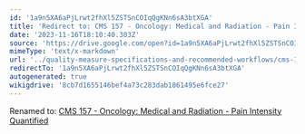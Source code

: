 ```yaml
---
id: '1a9n5XA6aPjLrwt2fhXl5ZSTSnCOIqQgKNn6sA3btXGA'
title: 'Redirect to: CMS 157 - Oncology: Medical and Radiation - Pain Intensity Quantified'
date: '2023-11-16T18:10:40.303Z'
source: 'https://drive.google.com/open?id=1a9n5XA6aPjLrwt2fhXl5ZSTSnCOIqQgKNn6sA3btXGA'
mimeType: 'text/x-markdown'
url: '../quality-measure-specifications-and-recommended-workflows/cms-157-oncology-medical-and-radiation-pain-intensity-quantified.md'
redirectTo: '1a9n5XA6aPjLrwt2fhXl5ZSTSnCOIqQgKNn6sA3btXGA'
autogenerated: true
wikigdrive: '8cb7d1655146bef4a73c283dab1861495e6fce27'
---
```

Renamed to: [CMS 157 - Oncology: Medical and Radiation - Pain Intensity Quantified](../quality-measure-specifications-and-recommended-workflows/cms-157-oncology-medical-and-radiation-pain-intensity-quantified.md)
